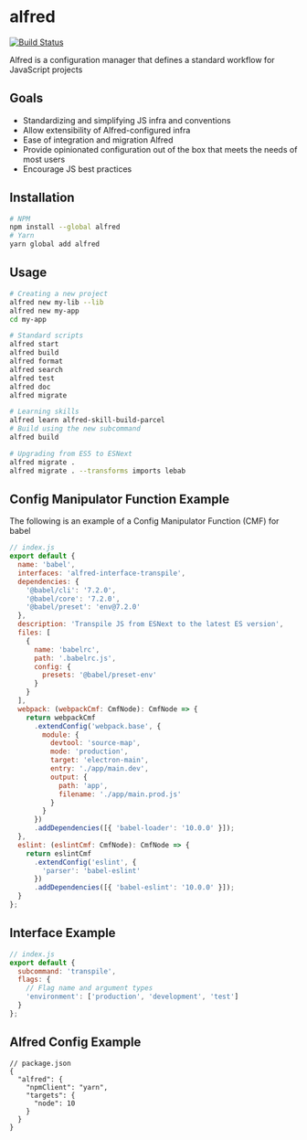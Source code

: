 alfred
======
[![Build Status](https://travis-ci.com/amilajack/alfred.svg?token=stGf151gAJ11ZUi8LyvG&branch=master)](https://travis-ci.com/amilajack/alfred)

Alfred is a configuration manager that defines a standard workflow for JavaScript projects

## Goals
* Standardizing and simplifying JS infra and conventions
* Allow extensibility of Alfred-configured infra
* Ease of integration and migration Alfred
* Provide opinionated configuration out of the box that meets the needs of most users
* Encourage JS best practices

## Installation
```bash
# NPM
npm install --global alfred
# Yarn
yarn global add alfred
```

## Usage
```bash
# Creating a new project
alfred new my-lib --lib
alfred new my-app
cd my-app

# Standard scripts
alfred start
alfred build
alfred format
alfred search
alfred test
alfred doc
alfred migrate

# Learning skills
alfred learn alfred-skill-build-parcel
# Build using the new subcommand
alfred build

# Upgrading from ES5 to ESNext
alfred migrate .
alfred migrate . --transforms imports lebab
```

## Config Manipulator Function Example
The following is an example of a Config Manipulator Function (CMF) for babel
```js
// index.js
export default {
  name: 'babel',
  interfaces: 'alfred-interface-transpile',
  dependencies: {
    '@babel/cli': '7.2.0',
    '@babel/core': '7.2.0',
    '@babel/preset': 'env@7.2.0'
  },
  description: 'Transpile JS from ESNext to the latest ES version',
  files: [
    {
      name: 'babelrc',
      path: '.babelrc.js',
      config: {
        presets: '@babel/preset-env'
      }
    }
  ],
  webpack: (webpackCmf: CmfNode): CmfNode => {
    return webpackCmf
      .extendConfig('webpack.base', {
        module: {
          devtool: 'source-map',
          mode: 'production',
          target: 'electron-main',
          entry: './app/main.dev',
          output: {
            path: 'app',
            filename: './app/main.prod.js'
          }
        }
      })
      .addDependencies([{ 'babel-loader': '10.0.0' }]);
  },
  eslint: (eslintCmf: CmfNode): CmfNode => {
    return eslintCmf
      .extendConfig('eslint', {
        'parser': 'babel-eslint'
      })
      .addDependencies([{ 'babel-eslint': '10.0.0' }]);
  }
};
```

## Interface Example
```js
// index.js
export default {
  subcommand: 'transpile',
  flags: {
    // Flag name and argument types
    'environment': ['production', 'development', 'test']
  }
};
```

## Alfred Config Example
```jsonc
// package.json
{
  "alfred": {
    "npmClient": "yarn",
    "targets": {
      "node": 10
    }
  }
}
```
